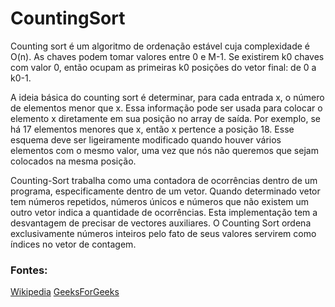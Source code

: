 # CountingSort

Counting sort é um algoritmo de ordenação estável cuja complexidade é O(n). As chaves podem tomar valores entre 0 e M-1. Se existirem k0 chaves com valor 0, então ocupam as primeiras k0 posições do vetor final: de 0 a k0-1.

A ideia básica do counting sort é determinar, para cada entrada x, o número de elementos menor que x. Essa informação pode ser usada para colocar o elemento x diretamente em sua posição no array de saída. Por exemplo, se há 17 elementos menores que x, então x pertence a posição 18. Esse esquema deve ser ligeiramente modificado quando houver vários elementos com o mesmo valor, uma vez que nós não queremos que sejam colocados na mesma posição.

Counting-Sort trabalha como uma contadora de ocorrências dentro de um programa, especificamente dentro de um vetor. Quando determinado vetor tem números repetidos, números únicos e números que não existem um outro vetor indica a quantidade de ocorrências.
Esta implementação tem a desvantagem de precisar de vectores auxiliares. O Counting Sort ordena exclusivamente números inteiros pelo fato de seus valores servirem como índices no vetor de contagem.

### Fontes:
[Wikipedia](https://pt.wikipedia.org/wiki/Counting_sort)
[GeeksForGeeks](https://www.geeksforgeeks.org/counting-sort/)
